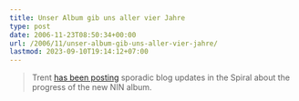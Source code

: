 ```yaml
---
title: Unser Album gib uns aller vier Jahre
type: post
date: 2006-11-23T08:50:34+00:00
url: /2006/11/unser-album-gib-uns-aller-vier-jahre/
lastmod: 2023-09-10T19:14:12+07:00
---
```





> Trent [has been posting][1] sporadic blog updates in the Spiral about the progress of the new NIN album.

 [1]: http://www.theninhotline.net/news/index.php?fromrss=1#1164289081
